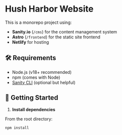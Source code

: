 # Hush Harbor Website

This is a monorepo project using:

- **Sanity.io** (`/cms`) for the content management system
- **Astro** (`/frontend`) for the static site frontend
- **Netlify** for hosting

## 🛠️ Requirements

- Node.js (v18+ recommended)
- npm (comes with Node)
- [Sanity CLI](https://www.sanity.io/docs/cli) (optional but helpful)

## 🚀 Getting Started

1. **Install dependencies**

From the root directory:

```bash
npm install
```
